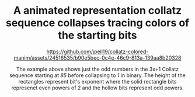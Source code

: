 <br>

<h1 align="center">A animated representation collatz sequence collapses tracing colors of the starting bits</h1>

<div align="center">

https://github.com/jpell19/collatz-colored-manim/assets/24516535/b90e5bec-0c4e-46c9-813a-139aa8b20328

</div>

<p style="text-align: center;">The example above shows just the odd numbers in the 3x+1 Collatz sequence starting at <em>85</em> before collapsing to <em>1</em> in binary.  The height of the rectangles represent bit's exponent where the solid rectangle bits represenet even powers of 2 and the hollow bits represent odd powers.</p>
